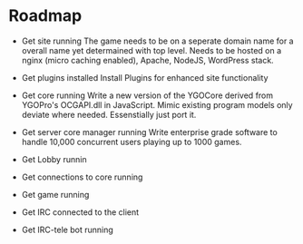 Roadmap
======
* Get site running
The game needs to be on a seperate domain name for a overall name yet determained with top level. Needs to be hosted on a nginx (micro caching enabled), Apache, NodeJS, WordPress stack. 

* Get plugins installed
Install Plugins for enhanced site functionality

* Get core running
Write a new version of the YGOCore derived from YGOPro's  OCGAPI.dll in JavaScript. Mimic existing program models only deviate where needed. Essenstially just port it.

* Get server core manager running
Write enterprise grade software to handle 10,000 concurrent users playing up to 1000 games.

* Get Lobby runnin
* Get connections to core running
* Get game running
* Get IRC connected to the client
* Get IRC-tele bot running

